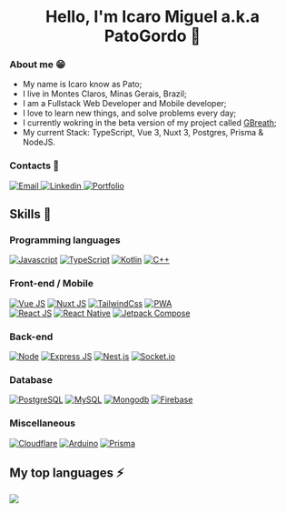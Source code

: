 <h1 align="center">Hello, I'm Icaro Miguel a.k.a PatoGordo 👋</h1>

### About me 😁
- My name is Icaro know as Pato;
- I live in Montes Claros, Minas Gerais, Brazil;
- I am a Fullstack Web Developer and Mobile developer;
- I love to learn new things, and solve problems every day;
- I currently wokring in the beta version of my project called [GBreath](https://beta-gbreath.patogordo.dev);
- My current Stack: TypeScript, Vue 3, Nuxt 3, Postgres, Prisma & NodeJS.
  
### Contacts 📱
<div>
  <a href="mailto:conversecomicaro@gmail.com">
    <img alt="Email" src="https://img.shields.io/badge/Email-D14836?style=for-the-badge&logo=gmail&logoColor=white" />
  </a>
  <a href="https://www.linkedin.com/in/icaromiguel/">
    <img alt="Linkedin" src="https://img.shields.io/badge/linkedin%20-%230077B5.svg?&style=for-the-badge&logo=linkedin&logoColor=white" />
  </a>
  <a href="https://patogordo.dev/">
    <img alt="Portfolio" src="https://img.shields.io/badge/Portfolio-6B62FF.svg?&style=for-the-badge&" />
  </a>
</div>

<div>

<h2>Skills 🚀</h2>

### Programming languages
[![Javascript](https://img.shields.io/badge/Javascript-323330?style=for-the-badge&logo=javascript)](https://typescriptlang.org)
[![TypeScript](https://img.shields.io/badge/Typescript-323330?style=for-the-badge&logo=typescript)](https://developer.mozilla.org/docs/Web/JavaScript)
[![Kotlin](https://img.shields.io/badge/Kotlin-323330?style=for-the-badge&logo=kotlin)](https://kotlinlang.org/)
[![C++](https://img.shields.io/badge/C++-323330?style=for-the-badge&logo=cplusplus&logoColor=5E97D0)](https://devdocs.io/cpp)

### Front-end / Mobile
<!--- [![HTML 5](https://img.shields.io/badge/HTML5-E34F26?style=for-the-badge&logo=html5&logoColor=white)](https://www.w3.org/standards/webdesign/htmlcss.html) --->
<!--- [![CSS 3](https://img.shields.io/badge/CSS3-1572B6?style=for-the-badge&logo=css3&logoColor=white)](https://www.w3.org/standards/webdesign/htmlcss.html) --->
[![Vue JS](https://img.shields.io/badge/Vue_js-42b883?style=for-the-badge&logo=vue.js&logoColor=white)](https://vuejs.org/)
[![Nuxt JS](https://img.shields.io/badge/Nuxt_js-3b8070?style=for-the-badge&logo=nuxt.js&logoColor=white)](https://nuxt.com/)
[![TailwindCss](https://img.shields.io/badge/Tailwind_Css-37BCF8?style=for-the-badge&logo=tailwindcss&logoColor=white)](https://www.tailwindcss.com/)
[![PWA](https://img.shields.io/badge/PWA-5A0FC8?style=for-the-badge&logo=pwa&logoColor=white)](https://developer.mozilla.org/pt-BR/docs/Web/Progressive_web_apps)
<br/>
[![React JS](https://img.shields.io/badge/React_js-323330?style=for-the-badge&logo=react&logoColor=61DBFB)](https://reactjs.org/)
[![React Native](https://img.shields.io/badge/React_native-323330?style=for-the-badge&logo=react&logoColor=61DBFB)](https://reactnative.dev/)
[![Jetpack Compose](https://img.shields.io/badge/Jetpack_compose-323330?style=for-the-badge&logo=jetpackcompose&logoColor=4285F4)](https://developer.android.com/jetpack/compose)

### Back-end
[![Node](https://img.shields.io/badge/Node.js-43853D?style=for-the-badge&logo=node.js&logoColor=white)](https://nodejs.org)
[![Express JS](https://img.shields.io/badge/Express-000000?style=for-the-badge&logo=express&logoColor=white)](https://expressjs.com/)
[![Nest.js](https://img.shields.io/badge/Nest_js-E0234E?style=for-the-badge&logo=nestjs&logoColor=white)](https://nestjs.com/)
[![Socket.io](https://img.shields.io/badge/Socket_IO-323330?style=for-the-badge&logo=socket.io)](https://socket.io/)

### Database
[![PostgreSQL](https://img.shields.io/badge/Postgres-0064a5?style=for-the-badge&logo=postgresql&logoColor=white)](https://www.postgresql.org/)
[![MySQL](https://img.shields.io/badge/MySQL-00758f?style=for-the-badge&logo=mysql&logoColor=white)](https://www.mysql.com/)
[![Mongodb](https://img.shields.io/badge/Mongo_DB-3FA037?style=for-the-badge&logo=mongodb&logoColor=white)](https://mongodb.com)
[![Firebase](https://img.shields.io/badge/Firebase-323330?style=for-the-badge&logo=firebase)](https://firebase.google.com/)

### Miscellaneous
[![Cloudflare](https://img.shields.io/badge/Cloudflare-F48120?style=for-the-badge&logo=cloudflare&logoColor=white)](https://cloudflare.com/)
[![Arduino](https://img.shields.io/badge/Arduino-028184?style=for-the-badge&logo=arduino&logoColor=white)](https://www.arduino.cc/)
[![Prisma](https://img.shields.io/badge/Prisma-0C344B?style=for-the-badge&logo=prisma&logoColor=white)](https://www.prisma.io/)
  
<div>
  <h2>My top languages ⚡</h2>
   
  <a href="https://github.com/anuraghazra/github-readme-stats">
    <img src="https://github-readme-stats.vercel.app/api/top-langs/?username=patogordo&layout=compact&theme=react&hide=html,css&langs_count=6" />
  </a>
</div>
